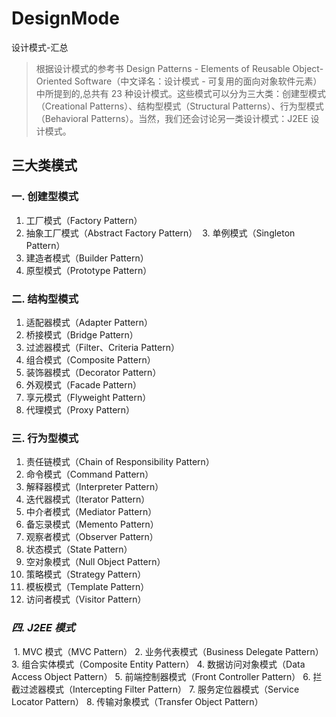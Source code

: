 # DesignMode
设计模式-汇总

> 根据设计模式的参考书 Design Patterns - Elements of Reusable Object-Oriented Software（中文译名：设计模式 - 可复用的面向对象软件元素） 中所提到的,总共有 23 种设计模式。这些模式可以分为三大类：创建型模式（Creational Patterns）、结构型模式（Structural Patterns）、行为型模式（Behavioral Patterns）。当然，我们还会讨论另一类设计模式：J2EE 设计模式。

## 三大类模式
### 一. 创建型模式
  1. 工厂模式（Factory Pattern）
  2. 抽象工厂模式（Abstract Factory Pattern）
  3. 单例模式（Singleton Pattern）   
  4. 建造者模式（Builder Pattern）
  5. 原型模式（Prototype Pattern）
### 二. 结构型模式
  1. 适配器模式（Adapter Pattern）
  2. 桥接模式（Bridge Pattern）
  3. 过滤器模式（Filter、Criteria Pattern）
  4. 组合模式（Composite Pattern）
  5. 装饰器模式（Decorator Pattern）
  6. 外观模式（Facade Pattern）
  7. 享元模式（Flyweight Pattern）
  8. 代理模式（Proxy Pattern）
### 三. 行为型模式
  1. 责任链模式（Chain of Responsibility Pattern）
  2. 命令模式（Command Pattern）
  3. 解释器模式（Interpreter Pattern）
  4. 迭代器模式（Iterator Pattern）
  5. 中介者模式（Mediator Pattern）
  6. 备忘录模式（Memento Pattern）
  7. 观察者模式（Observer Pattern）
  8. 状态模式（State Pattern）
  9. 空对象模式（Null Object Pattern）
  10. 策略模式（Strategy Pattern）
  11. 模板模式（Template Pattern）
  12. 访问者模式（Visitor Pattern）
### *四. J2EE 模式*
  1. MVC 模式（MVC Pattern）
  2. 业务代表模式（Business Delegate Pattern）
  3. 组合实体模式（Composite Entity Pattern）
  4. 数据访问对象模式（Data Access Object Pattern）
  5. 前端控制器模式（Front Controller Pattern）
  6. 拦截过滤器模式（Intercepting Filter Pattern）
  7. 服务定位器模式（Service Locator Pattern）
  8. 传输对象模式（Transfer Object Pattern）
    


